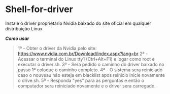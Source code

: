 # Shell-for-driver
Instale o driver proprietario Nvidia baixado do site oficial em qualquer distribuição Linux

***Como usar***
> 1ª - Obter o driver da Nvidia pelo site: https://www.nvidia.com.br/Download/index.aspx?lang=br
2ª - Acessar o terminal do Linux tty1 (Ctrl+Alt+F1) e logar como root e executar o driver.sh.
3ª - Sera pedido o caminho do driver baixado no passo 1ª coloque o caminho completo.
4ª - O sistema sera reiniciado caso o nouveau não esteja em blacklist apos reinicio inicie novamente o drive.sh.
5ª - Responda "yes" para as perguntas e então o computador sera reiniciado novamente e o driver sera carregado.
